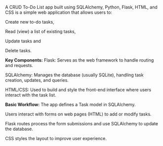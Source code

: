 A CRUD To-Do List app built using SQLAlchemy, Python, Flask, HTML, and CSS is a simple web application that allows users to:

Create new to-do tasks,

Read (view) a list of existing tasks,

Update tasks and

Delete tasks.

**Key Components:**
Flask: Serves as the web framework to handle routing and requests.

SQLAlchemy: Manages the database (usually SQLite), handling task creation, updates, and queries.

HTML/CSS: Used to build and style the front-end interface where users interact with the task list.

**Basic Workflow:**
The app defines a Task model in SQLAlchemy.

Users interact with forms on web pages (HTML) to add or modify tasks.

Flask routes process the form submissions and use SQLAlchemy to update the database.

CSS styles the layout to improve user experience.
